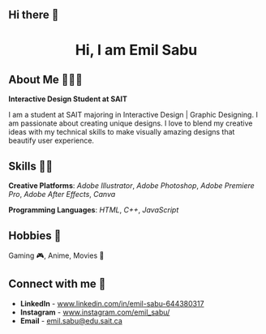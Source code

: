 ## Hi there 👋

## <h1 align="center">Hi, I am Emil Sabu</h1>
## About Me 🙋🏻‍♂️

**Interactive Design Student at SAIT**

I am a student at SAIT majoring in Interactive Design | Graphic Designing. I am passionate about creating unique designs. I love to blend my creative ideas with my technical skills to make visually amazing designs that beautify user experience.

## Skills 👨‍💻

**Creative Platforms**: _Adobe Illustrator_, _Adobe Photoshop_, _Adobe Premiere Pro_, _Adobe After Effects_, _Canva_

**Programming Languages**: _HTML_, _C++_, _JavaScript_


## Hobbies 🍿 

Gaming 🎮, Anime, Movies 🎥

## Connect with me 📱

- **LinkedIn** - www.linkedin.com/in/emil-sabu-644380317
- **Instagram** - www.instagram.com/emil_sabu/
- **Email** - emil.sabu@edu.sait.ca